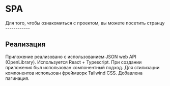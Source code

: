 # SPA

Для того, чтобы ознакомиться с проектом, вы можете посетить странцу ------------

## Реализация

Приложение реализовано с использованием JSON web API (OpenLibrary). Используется React + Typescript.
При создании приложения был использован компонентный подход. Для стилизации компонентов использоан фреймворк Tailwind CSS.
Добавлена пагинация.

